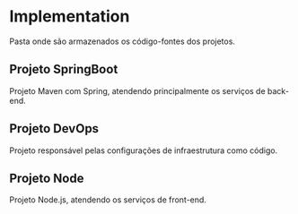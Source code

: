 # Implementation
Pasta onde são armazenados os código-fontes dos projetos. 
## Projeto SpringBoot
Projeto Maven com Spring, atendendo principalmente os serviços de back-end.
## Projeto DevOps
Projeto responsável pelas configurações de infraestrutura como código.
## Projeto Node
Projeto Node.js, atendendo os serviços de front-end.